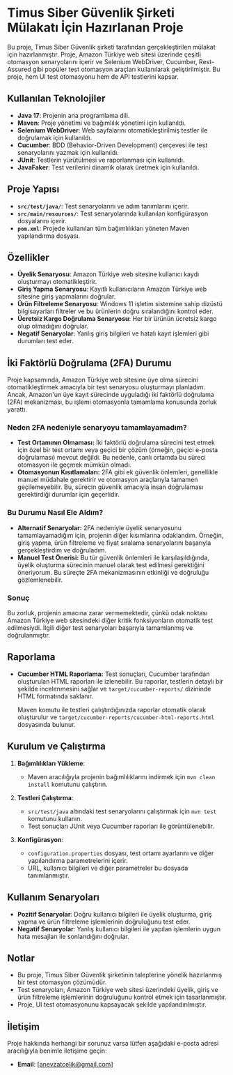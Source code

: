 # Timus Siber Güvenlik Şirketi Mülakatı İçin Hazırlanan Proje

Bu proje, Timus Siber Güvenlik şirketi tarafından gerçekleştirilen mülakat için hazırlanmıştır. Proje, Amazon Türkiye web sitesi üzerinde çeşitli otomasyon senaryolarını içerir ve Selenium WebDriver, Cucumber, Rest-Assured gibi popüler test otomasyon araçları kullanılarak geliştirilmiştir. Bu proje, hem UI test otomasyonu hem de API testlerini kapsar.

## Kullanılan Teknolojiler

- **Java 17**: Projenin ana programlama dili.
- **Maven**: Proje yönetimi ve bağımlılık yönetimi için kullanıldı.
- **Selenium WebDriver**: Web sayfalarını otomatikleştirilmiş testler ile doğrulamak için kullanıldı.
- **Cucumber**: BDD (Behavior-Driven Development) çerçevesi ile test senaryolarını yazmak için kullanıldı.
- **JUnit**: Testlerin yürütülmesi ve raporlanması için kullanıldı.
- **JavaFaker**: Test verilerini dinamik olarak üretmek için kullanıldı.

## Proje Yapısı

- **`src/test/java/`**: Test senaryolarını ve adım tanımlarını içerir.
- **`src/main/resources/`**: Test senaryolarında kullanılan konfigürasyon dosyalarını içerir.
- **`pom.xml`**: Projede kullanılan tüm bağımlılıkları yöneten Maven yapılandırma dosyası.

## Özellikler

- **Üyelik Senaryosu**: Amazon Türkiye web sitesine kullanıcı kaydı oluşturmayı otomatikleştirir.
- **Giriş Yapma Senaryosu**: Kayıtlı kullanıcıların Amazon Türkiye web sitesine giriş yapmalarını doğrular.
- **Ürün Filtreleme Senaryosu**: Windows 11 işletim sistemine sahip dizüstü bilgisayarları filtreler ve bu ürünlerin doğru sıralandığını kontrol eder.
- **Ücretsiz Kargo Doğrulama Senaryosu**: Her bir ürünün ücretsiz kargo olup olmadığını doğrular.
- **Negatif Senaryolar**: Yanlış giriş bilgileri ve hatalı kayıt işlemleri gibi durumları test eder.

## İki Faktörlü Doğrulama (2FA) Durumu

Proje kapsamında, Amazon Türkiye web sitesine üye olma sürecini otomatikleştirmek amacıyla bir test senaryosu oluşturmayı planladım. Ancak, Amazon'un üye kayıt sürecinde uyguladığı iki faktörlü doğrulama (2FA) mekanizması, bu işlemi otomasyonla tamamlama konusunda zorluk yarattı.

### Neden 2FA nedeniyle senaryoyu tamamlayamadım?

- **Test Ortamının Olmaması:** İki faktörlü doğrulama sürecini test etmek için özel bir test ortamı veya geçici bir çözüm (örneğin, geçici e-posta doğrulaması) mevcut değildi. Bu nedenle, canlı ortamda bu süreci otomasyon ile geçmek mümkün olmadı.
- **Otomasyonun Kısıtlamaları:** 2FA gibi ek güvenlik önlemleri, genellikle manuel müdahale gerektirir ve otomasyon araçlarıyla tamamen geçilemeyebilir. Bu, sürecin güvenlik amacıyla insan doğrulaması gerektirdiği durumlar için geçerlidir.

### Bu Durumu Nasıl Ele Aldım?

- **Alternatif Senaryolar:** 2FA nedeniyle üyelik senaryosunu tamamlayamadığım için, projenin diğer kısımlarına odaklandım. Örneğin, giriş yapma, ürün filtreleme ve fiyat sıralama senaryolarını başarıyla gerçekleştirdim ve doğruladım.
- **Manuel Test Önerisi:** Bu tür güvenlik önlemleri ile karşılaşıldığında, üyelik oluşturma sürecinin manuel olarak test edilmesi gerektiğini öneriyorum. Bu süreçte 2FA mekanizmasının etkinliği ve doğruluğu gözlemlenebilir.

### Sonuç

Bu zorluk, projenin amacına zarar vermemektedir, çünkü odak noktası Amazon Türkiye web sitesindeki diğer kritik fonksiyonların otomatik test edilmesiydi. İlgili diğer test senaryoları başarıyla tamamlanmış ve doğrulanmıştır.

## Raporlama

- **Cucumber HTML Raporlama:** Test sonuçları, Cucumber tarafından oluşturulan HTML raporları ile izlenebilir. Bu raporlar, testlerin detaylı bir şekilde incelenmesini sağlar ve `target/cucumber-reports/` dizininde HTML formatında saklanır.

  Maven komutu ile testleri çalıştırdığınızda raporlar otomatik olarak oluşturulur ve `target/cucumber-reports/cucumber-html-reports.html` dosyasında bulunur.

## Kurulum ve Çalıştırma

1. **Bağımlılıkları Yükleme**:
   - Maven aracılığıyla projenin bağımlılıklarını indirmek için `mvn clean install` komutunu çalıştırın.

2. **Testleri Çalıştırma**:
   - `src/test/java` altındaki test senaryolarını çalıştırmak için `mvn test` komutunu kullanın.
   - Test sonuçları JUnit veya Cucumber raporları ile görüntülenebilir.

3. **Konfigürasyon**:
   - `configuration.properties` dosyası, test ortamı ayarlarını ve diğer yapılandırma parametrelerini içerir.
   - URL, kullanıcı bilgileri ve diğer parametreler bu dosyada tanımlanmıştır.

## Kullanım Senaryoları

- **Pozitif Senaryolar**: Doğru kullanıcı bilgileri ile üyelik oluşturma, giriş yapma ve ürün filtreleme işlemlerinin doğruluğunu test eder.
- **Negatif Senaryolar**: Yanlış kullanıcı bilgileri ile yapılan işlemlerin uygun hata mesajları ile sonlandığını doğrular.

## Notlar

- Bu proje, Timus Siber Güvenlik şirketinin taleplerine yönelik hazırlanmış bir test otomasyon çözümüdür.
- Test senaryoları, Amazon Türkiye web sitesi üzerindeki üyelik, giriş ve ürün filtreleme işlemlerinin doğruluğunu kontrol etmek için tasarlanmıştır.
- Proje, UI test otomasyonunu kapsayacak şekilde yapılandırılmıştır.

## İletişim

Proje hakkında herhangi bir sorunuz varsa  lütfen aşağıdaki e-posta adresi aracılığıyla benimle iletişime geçin:

- **Email**: [anevzatcelik@gmail.com]
